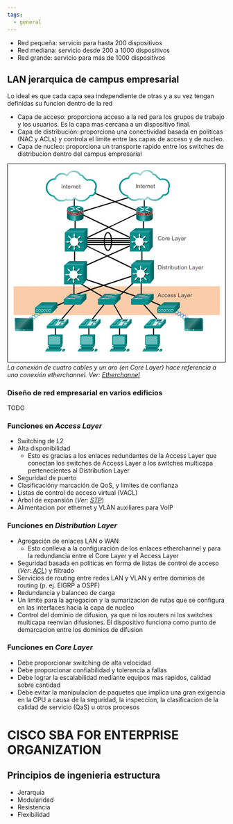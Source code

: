 ```yaml
---
tags:
  - general
---
```


- Red pequeña: servicio para hasta 200 dispositivos
- Red mediana: servicio desde 200 a 1000 dispositivos
- Red grande: servicio para más de 1000 dispositivos

## LAN jerarquica de campus empresarial
Lo ideal es que cada capa sea independiente de otras y a su vez tengan definidas su funcion dentro de la red
- Capa de acceso: proporciona acceso a la red para los grupos de trabajo y los usuarios. Es la capa mas cercana a un dispositivo final. 
- Capa de distribución: proporciona una conectividad basada en politicas (NAC y ACLs) y controla el limite entre las capas de acceso y de nucleo.
- Capa de nucleo: proporciona un transporte rapido entre los switches de distribucion dentro del campus empresarial

![](_anexos_/038.jpg)
_La conexión de cuatro cables y un aro (en Core Layer) hace referencia a una conexión etherchannel. Ver: [Etherchannel](../Etherchannel/Etherchannel.md)_

### Diseño de red empresarial en varios edificios
TODO

### Funciones en _Access Layer_
- Switching de L2
- Alta disponibilidad
	- Esto es gracias a los enlaces redundantes de la Access Layer que conectan los switches de Access Layer a los switches multicapa pertenecientes al Distribution Layer
- Seguridad de puerto
- Clasificacióny marcación de QoS, y limites de confianza
- Listas de control de acceso virtual (VACL)
- Arbol de expansión (_Ver: [STP](../STP/STP.md)_)
- Alimentacion por ethernet y VLAN auxiliares para VoIP
### Funciones en _Distribution Layer_
- Agregación de enlaces LAN o WAN
	- Esto conlleva a la configuración de los enlaces etherchannel y para la redundancia entre el Core Layer y el Access Layer
- Seguridad basada en politicas en forma de listas de control de acceso (_Ver: [ACL](../Security/ACL/ACL.md)_) y filtrado
- Servicios de routing entre redes LAN y VLAN y entre dominios de routing (p. ej. EIGRP a OSPF)
- Redundancia y balanceo de carga
- Un limite para la agregacion y la sumarizacion de rutas que se configura en las interfaces hacia la capa de nucleo
- Control del dominio de difusion, ya que ni los routers ni los switches multicapa reenvian difusiones. El dispositivo funciona como punto de demarcacion entre los dominios de difusion

### Funciones en _Core Layer_
- Debe proporcionar switching de alta velocidad
- Debe proporcionar confiabilidad y tolerancia a fallas
- Debe lograr la escalabilidad mediante equipos mas rapidos, calidad sobre cantidad
- Debe evitar la manipulacion de paquetes que implica una gran exigencia en la CPU a causa de la seguridad, la inspeccion, la clasificacion de la calidad de servicio (QaS) u otros procesos


# CISCO SBA FOR ENTERPRISE ORGANIZATION

## Principios de ingenieria estructura
- Jerarquia 
- Modularidad
- Resistencia
- Flexibilidad